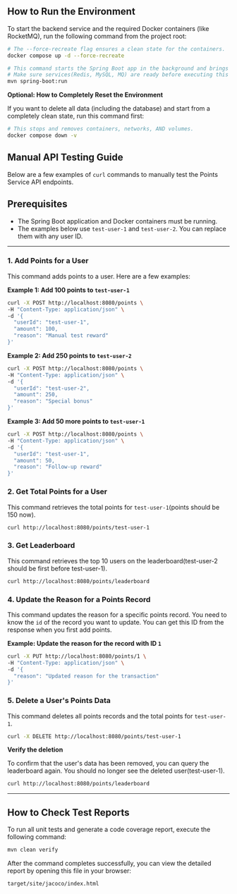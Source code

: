 ## How to Run the Environment

To start the backend service and the required Docker containers (like RocketMQ), run the following command from the project root:

```bash
# The --force-recreate flag ensures a clean state for the containers.
docker compose up -d --force-recreate
```

```bash
# This command starts the Spring Boot app in the background and brings up Docker services.
# Make sure services(Redis, MySQL, MQ) are ready before executing this command.
mvn spring-boot:run
```

**Optional: How to Completely Reset the Environment**

If you want to delete all data (including the database) and start from a completely clean state, run this command first:

```bash
# This stops and removes containers, networks, AND volumes.
docker compose down -v
```

## Manual API Testing Guide

Below are a few examples of `curl` commands to manually test the Points Service API endpoints.

## Prerequisites

- The Spring Boot application and Docker containers must be running.
- The examples below use `test-user-1` and `test-user-2`. You can replace them with any user ID.

---

### 1. Add Points for a User

This command adds points to a user. Here are a few examples:

**Example 1: Add 100 points to `test-user-1`**
```bash
curl -X POST http://localhost:8080/points \
-H "Content-Type: application/json" \
-d '{
  "userId": "test-user-1",
  "amount": 100,
  "reason": "Manual test reward"
}'
```

**Example 2: Add 250 points to `test-user-2`**
```bash
curl -X POST http://localhost:8080/points \
-H "Content-Type: application/json" \
-d '{
  "userId": "test-user-2",
  "amount": 250,
  "reason": "Special bonus"
}'
```

**Example 3: Add 50 more points to `test-user-1`**
```bash
curl -X POST http://localhost:8080/points \
-H "Content-Type: application/json" \
-d '{
  "userId": "test-user-1",
  "amount": 50,
  "reason": "Follow-up reward"
}'
```

### 2. Get Total Points for a User

This command retrieves the total points for `test-user-1`(points should be 150 now).

```bash
curl http://localhost:8080/points/test-user-1
```

### 3. Get Leaderboard

This command retrieves the top 10 users on the leaderboard(test-user-2 should be first before test-user-1).

```bash
curl http://localhost:8080/points/leaderboard
```

### 4. Update the Reason for a Points Record

This command updates the reason for a specific points record. You need to know the `id` of the record you want to update. You can get this ID from the response when you first add points.

**Example: Update the reason for the record with ID `1`**
```bash
curl -X PUT http://localhost:8080/points/1 \
-H "Content-Type: application/json" \
-d '{
  "reason": "Updated reason for the transaction"
}'
```

### 5. Delete a User's Points Data

This command deletes all points records and the total points for `test-user-1`.

```bash
curl -X DELETE http://localhost:8080/points/test-user-1
```

**Verify the deletion**

To confirm that the user's data has been removed, you can query the leaderboard again. You should no longer see the deleted user(test-user-1).

```bash
curl http://localhost:8080/points/leaderboard
```

---

## How to Check Test Reports

To run all unit tests and generate a code coverage report, execute the following command:

```bash
mvn clean verify
```

After the command completes successfully, you can view the detailed report by opening this file in your browser:

`target/site/jacoco/index.html`
